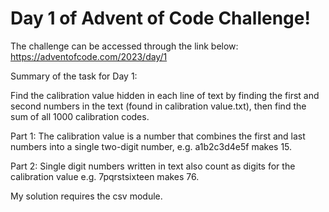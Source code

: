 # Day 1 of Advent of Code Challenge!

The challenge can be accessed through the link below:
https://adventofcode.com/2023/day/1

Summary of the task for Day 1:

Find the calibration value hidden in each line of text by finding the first and second numbers in the text (found in calibration value.txt), then find the sum of all 1000 calibration codes. 

Part 1:
The calibration value is a number that combines the first and last numbers into a single two-digit number, e.g. a1b2c3d4e5f makes 15.

Part 2:
Single digit numbers written in text also count as digits for the calibration value e.g. 7pqrstsixteen makes 76. 

My solution requires the csv module.
